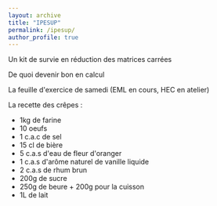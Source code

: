 ```yaml
---
layout: archive
title: "IPESUP"
permalink: /ipesup/
author_profile: true
---
```



Un kit de survie en réduction des matrices carrées
<a href="https://valentinkil.github.io/files/pdf/Reduction.pdf"><i class="fas fa-fw fa-file-pdf zoom" aria-hidden="true"></i></a> 


De quoi devenir bon en calcul
<a href="https://valentinkil.github.io/files/pdf/Calcul.pdf"><i class="fas fa-fw fa-file-pdf zoom" aria-hidden="true"></i></a> 

La feuille d'exercice de samedi (EML en cours, HEC en atelier)
 
<a href="https://valentinkil.github.io/files/pdf/Analyse Samedi.pdf"><i class="fas fa-fw fa-file-pdf zoom" aria-hidden="true"></i></a> 


La recette des crêpes : 
- 1kg de farine 
- 10 oeufs 
- 1 c.a.c de sel 
- 15 cl de bière 
- 5 c.a.s d'eau de fleur d'oranger 
- 1 c.a.s d'arôme naturel de vanille liquide 
- 2 c.a.s de rhum brun
- 200g de sucre
- 250g de beure + 200g pour la cuisson
- 1L de lait 
